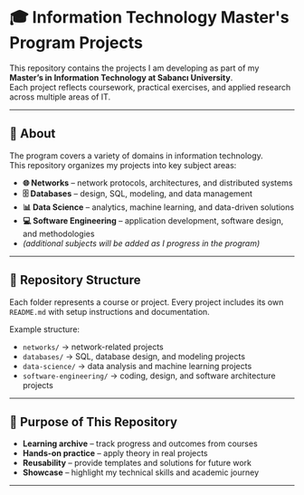 # 🎓 Information Technology Master's Program Projects

This repository contains the projects I am developing as part of my **Master’s in Information Technology at Sabancı University**.  
Each project reflects coursework, practical exercises, and applied research across multiple areas of IT.

---

## 📘 About

The program covers a variety of domains in information technology.  
This repository organizes my projects into key subject areas:

- **🌐 Networks** – network protocols, architectures, and distributed systems  
- **🗄️ Databases** – design, SQL, modeling, and data management  
- **📊 Data Science** – analytics, machine learning, and data-driven solutions  
- **💻 Software Engineering** – application development, software design, and methodologies  
- *(additional subjects will be added as I progress in the program)*  

---

## 📂 Repository Structure

Each folder represents a course or project. Every project includes its own `README.md` with setup instructions and documentation.

Example structure:

- `networks/` → network-related projects  
- `databases/` → SQL, database design, and modeling projects  
- `data-science/` → data analysis and machine learning projects  
- `software-engineering/` → coding, design, and software architecture projects  

---

## 🎯 Purpose of This Repository

- **Learning archive** – track progress and outcomes from courses  
- **Hands-on practice** – apply theory in real projects  
- **Reusability** – provide templates and solutions for future work  
- **Showcase** – highlight my technical skills and academic journey  

---
